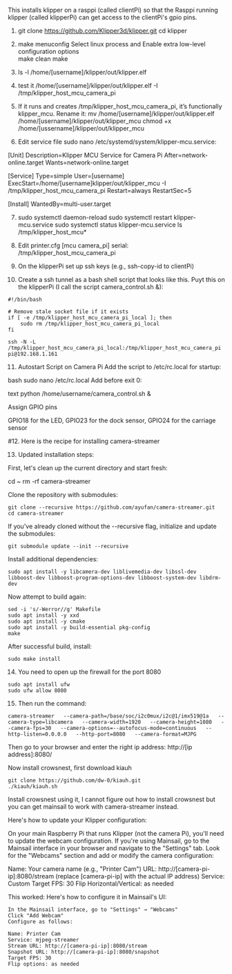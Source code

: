 This installs klipper on a rasppi (called clientPi) so that the Rasppi running klipper (called klipperPi) can get access to the clientPi's gpio pins. 

1. git clone https://github.com/Klipper3d/klipper.git
cd klipper

2. make menuconfig
Select linux process and Enable extra low-level configuration options   
make clean
make

4. ls -l /home/[username]/klipper/out/klipper.elf
5. test it /home/[username]/klipper/out/klipper.elf -I /tmp/klipper_host_mcu_camera_pi
6. If it runs and creates /tmp/klipper_host_mcu_camera_pi, it’s functionally klipper_mcu. Rename it: mv /home/[username]/klipper/out/klipper.elf /home/[username]/klipper/out/klipper_mcu
chmod +x /home/[ussername]/klipper/out/klipper_mcu
7. Edit service file sudo nano /etc/systemd/system/klipper-mcu.service:

[Unit]
Description=Klipper MCU Service for Camera Pi
After=network-online.target
Wants=network-online.target

[Service]
Type=simple
User=[username]
ExecStart=/home/[username]klipper/out/klipper_mcu -I /tmp/klipper_host_mcu_camera_pi
Restart=always
RestartSec=5

[Install]
WantedBy=multi-user.target

7. sudo systemctl daemon-reload
sudo systemctl restart klipper-mcu.service
sudo systemctl status klipper-mcu.service
ls /tmp/klipper_host_mcu*

8. Edit printer.cfg
[mcu camera_pi]
serial: /tmp/klipper_host_mcu_camera_pi

9. On the klipperPi set up ssh keys (e.g., ssh-copy-id to clientPi)
    
10. Create a ssh tunnel as a bash shell script that looks like this. Puyt this on the klipperPi (I call the script camera_control.sh &):
```
#!/bin/bash

# Remove stale socket file if it exists
if [ -e /tmp/klipper_host_mcu_camera_pi_local ]; then
    sudo rm /tmp/klipper_host_mcu_camera_pi_local
fi

ssh -N -L /tmp/klipper_host_mcu_camera_pi_local:/tmp/klipper_host_mcu_camera_pi pi@192.168.1.161
```
11. Autostart Script on Camera Pi
Add the script to /etc/rc.local for startup:

bash
sudo nano /etc/rc.local
Add before exit 0:

text
python /home/username/camera_control.sh &


Assign GPIO pins

GPIO18 for the LED, GPIO23 for the dock sensor, GPIO24 for the carriage sensor





#12. Here is the recipe for installing camera-streamer

13. Updated installation steps:

First, let's clean up the current directory and start fresh:

cd ~
rm -rf camera-streamer

Clone the repository with submodules:
```
git clone --recursive https://github.com/ayufan/camera-streamer.git
cd camera-streamer
```
If you've already cloned without the --recursive flag, initialize and update the submodules:
```
git submodule update --init --recursive
```
Install additional dependencies:
```
sudo apt install -y libcamera-dev liblivemedia-dev libssl-dev libboost-dev libboost-program-options-dev libboost-system-dev libdrm-dev
```
Now attempt to build again:
```
sed -i 's/-Werror//g' Makefile
sudo apt install -y xxd
sudo apt install -y cmake
sudo apt install -y build-essential pkg-config
make
```
After successful build, install:
```
sudo make install
```
14. You need to open up the firewall for the port 8080

```
sudo apt install ufw
sudo ufw allow 8080
```

15. Then run the command:
```
camera-streamer   --camera-path=/base/soc/i2c0mux/i2c@1/imx519@1a   --camera-type=libcamera   --camera-width=1920   --camera-height=1080   --camera-fps=30   --camera-options=--autofocus-mode=continuous   --http-listen=0.0.0.0   --http-port=8080   --camera-format=MJPG
```
Then go to your browser and enter the right ip address:
http://[ip address]:8080/

Now install crowsnest, first download kiauh
```
git clone https://github.com/dw-0/kiauh.git
./kiauh/kiauh.sh
```
Install crowsnest using it, I cannot figure out how to install crowsnest but you can get mainsail to work with camera-streamer instead. 

Here's how to update your Klipper configuration:

On your main Raspberry Pi that runs Klipper (not the camera Pi), you'll need to update the webcam configuration.
If you're using Mainsail, go to the Mainsail interface in your browser and navigate to the "Settings" tab.
Look for the "Webcams" section and add or modify the camera configuration:

Name: Your camera name (e.g., "Printer Cam")
URL: http://[camera-pi-ip]:8080/stream (replace [camera-pi-ip] with the actual IP address)
Service: Custom
Target FPS: 30
Flip Horizontal/Vertical: as needed


This worked:
Here's how to configure it in Mainsail's UI:

```
In the Mainsail interface, go to "Settings" → "Webcams"
Click "Add Webcam"
Configure as follows:

Name: Printer Cam
Service: mjpeg-streamer
Stream URL: http://[camera-pi-ip]:8080/stream
Snapshot URL: http://[camera-pi-ip]:8080/snapshot
Target FPS: 30
Flip options: as needed
```



